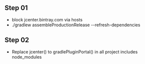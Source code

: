 ## Step 01

- block jcenter.bintray.com via hosts 
- ./gradlew assembleProductionRelease --refresh-dependencies

## Step 02
- Replace jcenter() to gradlePluginPortal() in all project includes node_modules
